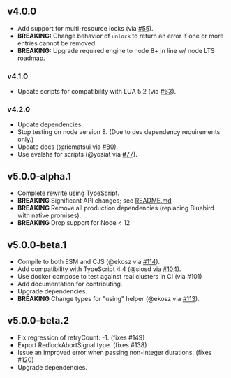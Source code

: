 ## v4.0.0

- Add support for multi-resource locks (via [#55](https://github.com/mike-marcacci/node-redlock/pull/55)).
- **BREAKING:** Change behavior of `unlock` to return an error if one or more entries cannot be removed.
- **BREAKING:** Upgrade required engine to node 8+ in line w/ node LTS roadmap.

### v4.1.0

- Update scripts for compatibility with LUA 5.2 (via [#63](https://github.com/mike-marcacci/node-redlock/pull/63)).

### v4.2.0

- Update dependencies.
- Stop testing on node version 8. (Due to dev dependency requirements only.)
- Update docs (@ricmatsui via [#80](https://github.com/mike-marcacci/node-redlock/pull/80)).
- Use evalsha for scripts (@yosiat via [#77](https://github.com/mike-marcacci/node-redlock/pull/77)).

## v5.0.0-alpha.1

- Complete rewrite using TypeScript.
- **BREAKING** Significant API changes; see [README.md](./README.md)
- **BREAKING** Remove all production dependencies (replacing Bluebird with native promises).
- **BREAKING** Drop support for Node < 12

## v5.0.0-beta.1

- Compile to both ESM and CJS (@ekosz via [#114](https://github.com/mike-marcacci/node-redlock/pull/114/)).
- Add compatibility with TypeScript 4.4 (@slosd via [#104](https://github.com/mike-marcacci/node-redlock/pull/104)).
- Use docker compose to test against real clusters in CI (via #101)
- Add documentation for contributing.
- Upgrade dependencies.
- **BREAKING** Change types for "using" helper (@ekosz via [#113](https://github.com/mike-marcacci/node-redlock/pull/114/)).

## v5.0.0-beta.2

- Fix regression of retryCount: -1. (fixes #149)
- Export RedlockAbortSignal type. (fixes #138)
- Issue an improved error when passing non-integer durations. (fixes #120)
- Upgrade dependencies.
